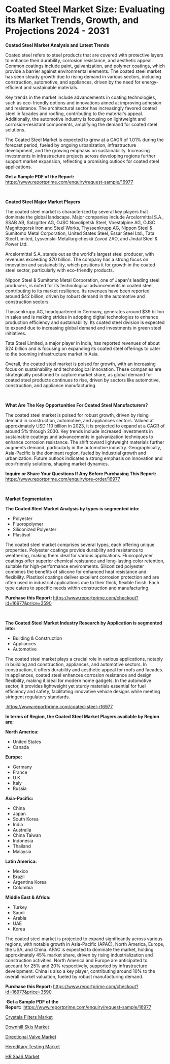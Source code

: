 <p><h1>Coated Steel Market Size: Evaluating its Market Trends, Growth, and Projections 2024 - 2031</h1></p><p><strong>Coated Steel Market Analysis and Latest Trends</strong></p>
<p><p>Coated steel refers to steel products that are covered with protective layers to enhance their durability, corrosion resistance, and aesthetic appeal. Common coatings include paint, galvanization, and polymer coatings, which provide a barrier against environmental elements. The coated steel market has seen steady growth due to rising demand in various sectors, including construction, automotive, and appliances, driven by the need for energy-efficient and sustainable materials.</p><p>Key trends in the market include advancements in coating technologies, such as eco-friendly options and innovations aimed at improving adhesion and resistance. The architectural sector has increasingly favored coated steel in facades and roofing, contributing to the material's appeal. Additionally, the automotive industry is focusing on lightweight and corrosion-resistant components, amplifying the demand for coated steel solutions. </p><p>The Coated Steel Market is expected to grow at a CAGR of 1.01% during the forecast period, fueled by ongoing urbanization, infrastructure development, and the growing emphasis on sustainability. Increasing investments in infrastructure projects across developing regions further support market expansion, reflecting a promising outlook for coated steel applications.</p></p>
<p><strong>Get a Sample PDF of the Report:&nbsp;</strong> <a href="https://www.reportprime.com/enquiry/request-sample/16977?utm_campaign=1106&utm_medium=2&utm_source=Github&utm_content=ia&utm_term=24112024&utm_id=coated-steel">https://www.reportprime.com/enquiry/request-sample/16977</a></p>
<p>&nbsp;</p>
<p><strong>Coated Steel Major Market Players</strong></p>
<p><p>The coated steel market is characterized by several key players that dominate the global landscape. Major companies include Arcelormittal S.A., SSAB AB, Salzgitter AG, OJSC Novolipetsk Steel, Voestalpine AG, OJSC Magnitogorsk Iron and Steel Works, Thyssenkrupp AG, Nippon Steel & Sumitomo Metal Corporation, United States Steel, Essar Steel Ltd., Tata Steel Limited, Lysvenskii Metallurgicheskii Zavod ZAO, and Jindal Steel & Power Ltd. </p><p>Arcelormittal S.A. stands out as the world's largest steel producer, with revenues exceeding $70 billion. The company has a strong focus on innovation and sustainability, which positions it for growth in the coated steel sector, particularly with eco-friendly products. </p><p>Nippon Steel & Sumitomo Metal Corporation, one of Japan's leading steel producers, is noted for its technological advancements in coated steel, contributing to its market resilience. Its revenues have been reported around $42 billion, driven by robust demand in the automotive and construction sectors.</p><p>Thyssenkrupp AG, headquartered in Germany, generates around $39 billion in sales and is making strides in adopting digital technologies to enhance production efficiency and sustainability. Its coated steel division is expected to expand due to increasing global demand and investments in green steel initiatives.</p><p>Tata Steel Limited, a major player in India, has reported revenues of about $24 billion and is focusing on expanding its coated steel offerings to cater to the booming infrastructure market in Asia.</p><p>Overall, the coated steel market is poised for growth, with an increasing focus on sustainability and technological innovation. These companies are strategically positioned to capture market share, as global demand for coated steel products continues to rise, driven by sectors like automotive, construction, and appliance manufacturing.</p></p>
<p>&nbsp;</p>
<p><strong>What Are The Key Opportunities For Coated Steel Manufacturers?</strong></p>
<p><p>The coated steel market is poised for robust growth, driven by rising demand in construction, automotive, and appliances sectors. Valued at approximately USD 110 billion in 2023, it is projected to expand at a CAGR of around 5% through 2030. Key trends include increased investments in sustainable coatings and advancements in galvanization techniques to enhance corrosion resistance. The shift toward lightweight materials further augments demand, particularly in the automotive industry. Geographically, Asia-Pacific is the dominant region, fueled by industrial growth and urbanization. Future outlook indicates a strong emphasis on innovation and eco-friendly solutions, shaping market dynamics.</p></p>
<p><strong>Inquire or Share Your Questions If Any Before Purchasing This Report:</strong> <a href="https://www.reportprime.com/enquiry/pre-order/16977?utm_campaign=1106&utm_medium=2&utm_source=Github&utm_content=ia&utm_term=24112024&utm_id=coated-steel">https://www.reportprime.com/enquiry/pre-order/16977</a></p>
<p>&nbsp;</p>
<p><strong>Market Segmentation</strong></p>
<p><strong>The Coated Steel Market Analysis by types is segmented into:</strong></p>
<p><ul><li>Polyester</li><li>Fluoropolymer</li><li>Siliconized Polyester</li><li>Plastisol</li></ul></p>
<p><p>The coated steel market comprises several types, each offering unique properties. Polyester coatings provide durability and resistance to weathering, making them ideal for various applications. Fluoropolymer coatings offer superior chemical resistance and long-lasting color retention, suitable for high-performance environments. Siliconized polyester combines the benefits of silicone for enhanced heat resistance and flexibility. Plastisol coatings deliver excellent corrosion protection and are often used in industrial applications due to their thick, flexible finish. Each type caters to specific needs within construction and manufacturing.</p></p>
<p><strong>Purchase this Report:&nbsp;</strong><a href="https://www.reportprime.com/checkout?id=16977&price=3590&utm_campaign=1106&utm_medium=2&utm_source=Github&utm_content=ia&utm_term=24112024&utm_id=coated-steel">https://www.reportprime.com/checkout?id=16977&price=3590</a></p>
<p>&nbsp;</p>
<p><strong>The Coated Steel Market Industry Research by Application is segmented into:</strong></p>
<p><ul><li>Building & Construction</li><li>Appliances</li><li>Automotive</li></ul></p>
<p><p>The coated steel market plays a crucial role in various applications, notably in building and construction, appliances, and automotive sectors. In construction, it offers durability and aesthetic appeal for roofs and facades. In appliances, coated steel enhances corrosion resistance and design flexibility, making it ideal for modern home gadgets. In the automotive sector, it provides lightweight yet sturdy materials essential for fuel efficiency and safety, facilitating innovative vehicle designs while meeting stringent regulatory standards.</p></p>
<p><a href="https://www.reportprime.com/coated-steel-r16977?utm_campaign=1106&utm_medium=2&utm_source=Github&utm_content=ia&utm_term=24112024&utm_id=coated-steel">&nbsp;https://www.reportprime.com/coated-steel-r16977</a></p>
<p><strong>In terms of Region, the Coated Steel Market Players available by Region are:</strong></p>
<p>
    <p> <strong> North America: </strong>
        <ul>
            <li>United States</li>
            <li>Canada</li>
        </ul>
        </p> 
    <p> <strong> Europe: </strong>
        <ul>
            <li>Germany</li>
            <li>France</li>
            <li>U.K.</li>
            <li>Italy</li>
            <li>Russia</li>
        </ul>
        </p> 
    <p> <strong> Asia-Pacific: </strong>
        <ul>
            <li>China</li>
            <li>Japan</li>
            <li>South Korea</li>
            <li>India</li>
            <li>Australia</li>
            <li>China Taiwan</li>
            <li>Indonesia</li>
            <li>Thailand</li>
            <li>Malaysia</li>
        </ul>
        </p> 
    <p> <strong> Latin America: </strong>
        <ul>
            <li>Mexico</li>
            <li>Brazil</li>
            <li>Argentina Korea</li>
            <li>Colombia</li>
        </ul>
        </p> 
    <p> <strong> Middle East & Africa: </strong>
        <ul>
            <li>Turkey</li>
            <li>Saudi</li>
            <li>Arabia</li>
            <li>UAE</li>
            <li>Korea</li>
        </ul>
    </p>
    </p>
<p><p>The coated steel market is projected to expand significantly across various regions, with notable growth in Asia-Pacific (APAC), North America, Europe, the USA, and China. APAC is expected to dominate the market, holding approximately 45% market share, driven by rising industrialization and construction activities. North America and Europe are anticipated to account for 25% and 20% respectively, supported by infrastructure development. China is also a key player, contributing around 10% to the overall market valuation, fueled by robust manufacturing demand.</p></p>
<p><strong>Purchase this Report: </strong><a href="https://www.reportprime.com/checkout?id=16977&price=3590&utm_campaign=1106&utm_medium=2&utm_source=Github&utm_content=ia&utm_term=24112024&utm_id=coated-steel">https://www.reportprime.com/checkout?id=16977&price=3590</a></p>
<p>&nbsp;<strong>Get a Sample PDF of the Report:&nbsp;&nbsp;</strong><a href="https://www.reportprime.com/enquiry/request-sample/16977?utm_campaign=1106&utm_medium=2&utm_source=Github&utm_content=ia&utm_term=24112024&utm_id=coated-steel">https://www.reportprime.com/enquiry/request-sample/16977</a></p>
<p><strong></strong></p>
<p><p><a href="https://www.linkedin.com/pulse/global-crystala-filters-market-forecast-2024-2031-trends-biauf?utm_campaign=1106&utm_medium=2&utm_source=Github&utm_content=ia&utm_term=24112024&utm_id=coated-steel">Crystala Filters Market</a></p><p><a href="https://www.linkedin.com/pulse/downhill-skis-market-outlook-share-analysis-growth-a7tse?utm_campaign=1106&utm_medium=2&utm_source=Github&utm_content=ia&utm_term=24112024&utm_id=coated-steel">Downhill Skis Market</a></p><p><a href="https://www.linkedin.com/pulse/global-directional-valve-nexus-sector-confluences-regional-pxbef?utm_campaign=1106&utm_medium=2&utm_source=Github&utm_content=ia&utm_term=24112024&utm_id=coated-steel">Directional Valve Market</a></p><p><a href="https://issuu.com/reportprime-2/docs/hereditary-testing-market-size-2030_7c97a692f9a4f0?utm_campaign=1106&utm_medium=2&utm_source=Github&utm_content=ia&utm_term=24112024&utm_id=coated-steel">Hereditary Testing Market</a></p><p><a href="https://issuu.com/reportprime-2/docs/hr-saas-market-size-2030.pptx_f1ee94b8fa6bcd?utm_campaign=1106&utm_medium=2&utm_source=Github&utm_content=ia&utm_term=24112024&utm_id=coated-steel">HR SaaS Market</a></p></p>